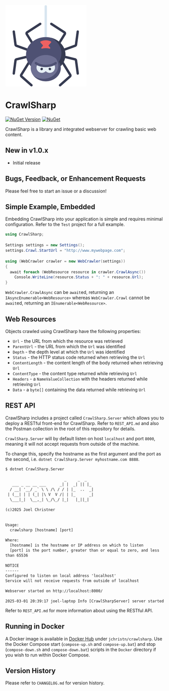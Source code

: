 <img src="https://raw.githubusercontent.com/jchristn/CrawlSharp/refs/heads/main/assets/icon.png" width="256" height="256">

# CrawlSharp

[![NuGet Version](https://img.shields.io/nuget/v/CrawlSharp.svg?style=flat)](https://www.nuget.org/packages/CrawlSharp/) [![NuGet](https://img.shields.io/nuget/dt/CrawlSharp.svg)](https://www.nuget.org/packages/CrawlSharp) 

CrawlSharp is a library and integrated webserver for crawling basic web content.

## New in v1.0.x   

- Initial release

## Bugs, Feedback, or Enhancement Requests

Please feel free to start an issue or a discussion!

## Simple Example, Embedded 

Embedding CrawlSharp into your application is simple and requires minimal configuration.  Refer to the ```Test``` project for a full example.

```csharp
using CrawlSharp;

Settings settings = new Settings();
settings.Crawl.StartUrl = "http://www.mywebpage.com";

using (WebCrawler crawler = new WebCrawler(settings))
{
  await foreach (WebResource resource in crawler.CrawlAsync()) 
    Console.WriteLine(resource.Status + ": " + resource.Url);
}
```

`WebCrawler.CrawlAsync` can be `await`ed, returning an `IAsyncEnumerable<WebResource>` whereas `WebCrawler.Crawl` cannot be `await`ed, returning an `IEnumerable<WebResource>`.
  
## Web Resources

Objects crawled using CrawlSharp have the following properties:

- `Url` - the URL from which the resource was retrieved
- `ParentUrl` - the URL from which the `Url` was identified
- `Depth` - the depth level at which the `Url` was identified
- `Status` - the HTTP status code returned when retrieving the `Url`
- `ContentLength` - the content length of the body returned when retrieving `Url`
- `ContentType` - the content type returned while retrieving `Url`
- `Headers` - a `NameValueCollection` with the headers returned while retrieving `Url`
- `Data` - a `byte[]` containing the data returned while retrieving `Url`

## REST API

CrawlSharp includes a project called `CrawlSharp.Server` which allows you to deploy a RESTful front-end for CrawlSharp.  Refer to `REST_API.md` and also the Postman collection in the root of this repository for details.

`CrawlSharp.Server` will by default listen on host `localhost` and port `8000`, meaning it will not accept requests from outside of the machine.

To change this, specify the hostname as the first argument and the port as the second, i.e. `dotnet CrawlSharp.Server myhostname.com 8888`.

```
$ dotnet CrawlSharp.Server 

                          _     _  _
   ___ _ __ __ ___      _| |  _| || |_
  / __| '__/ _` \ \ /\ / / | |_  ..  _|
 | (__| | | (_| |\ V  V /| | |_      _|
  \___|_|  \__,_| \_/\_/ |_|   |_||_|

(c)2025 Joel Christner


Usage:
  crawlsharp [hostname] [port]

Where:
  [hostname] is the hostname or IP address on which to listen
  [port] is the port number, greater than or equal to zero, and less than 65536

NOTICE
------
Configured to listen on local address 'localhost'
Service will not receive requests from outside of localhost

Webserver started on http://localhost:8000/

2025-03-01 20:39:17 joel-laptop Info [CrawlSharpServer] server started
```

Refer to `REST_API.md` for more information about using the RESTful API.

## Running in Docker

A Docker image is available in [Docker Hub](https://hub.docker.com/r/jchristn/crawlsharp) under `jchristn/crawlsharp`.  Use the Docker Compose start (`compose-up.sh` and `compose-up.bat`) and stop (`compose-down.sh` and `compose-down.bat`) scripts in the `Docker` directory if you wish to run within Docker Compose. 

## Version History

Please refer to ```CHANGELOG.md``` for version history.
